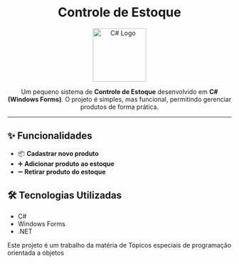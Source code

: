 <h1 align="center">Controle de Estoque</h1>

<p align="center">
  <img src="https://cdn.jsdelivr.net/gh/devicons/devicon@latest/icons/csharp/csharp-plain.svg" width="120" alt="C# Logo"/>
</p>

<p align="center">
  Um pequeno sistema de <b>Controle de Estoque</b> desenvolvido em <b>C# (Windows Forms)</b>.  
  O projeto é simples, mas funcional, permitindo gerenciar produtos de forma prática.
</p>

---

<h2>✨ Funcionalidades</h2>
<ul>
  <li>📦 <b>Cadastrar novo produto</b></li>
  <li>➕ <b>Adicionar produto ao estoque</b></li>
  <li>➖ <b>Retirar produto do estoque</b></li>
</ul>

<h2>🛠️ Tecnologias Utilizadas</h2>
<ul>
  <li>C#</li>
  <li>Windows Forms</li>
  <li>.NET</li>
</ul>

<p>Este projeto é um trabalho da matéria de Tópicos especiais de programação orientada a objetos</p>
